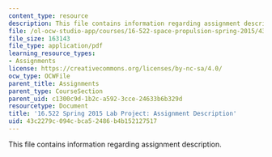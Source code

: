 ```yaml
---
content_type: resource
description: This file contains information regarding assignment description.
file: /ol-ocw-studio-app/courses/16-522-space-propulsion-spring-2015/43c2279c094cbca52486b4b152127517_MIT16_522S15_LabAssignment.pdf
file_size: 163143
file_type: application/pdf
learning_resource_types:
- Assignments
license: https://creativecommons.org/licenses/by-nc-sa/4.0/
ocw_type: OCWFile
parent_title: Assignments
parent_type: CourseSection
parent_uid: c1300c9d-1b2c-a592-3cce-24633b6b329d
resourcetype: Document
title: '16.522 Spring 2015 Lab Project: Assignment Description'
uid: 43c2279c-094c-bca5-2486-b4b152127517
---
```

This file contains information regarding assignment description.